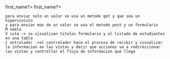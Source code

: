  <?=//$user->first_name?>
<?php// solo sirve para imprimir un valor ?>
<?php //$user->first_name?>
<?php//sirve para tanto imprimir valores y hacer conciones y otros?>
<style>
        label,input{
            display:block
        }
    </style>
    para enviar solo un valor se usa un metodo get y que sea un hipervinculo 
    y para enviar mas de un valor se usa el metodo post y un formulario
    M odelo
    V ista -> se visualizan titulos formulario y el lsitado de estudiantes en una tabla
    C ontrolador ->el controlador hace el proceso de recibir y visualizar la informacion en las vistas y decir que acciones va a redireccionar las vistas y controllar el flujo de informacion que llega 